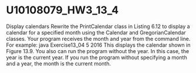 # U10108079_HW3_13_4
Display calendars
Rewrite the PrintCalendar class in Listing 6.12 to display a calendar for a specified month using the Calendar and GregorianCalendar classes. 
Your program receives the month and year from the command line. 
For example:  java Exercise13_04 5 2016
This displays the calendar shown in Figure 13.9.
You also can run the program without the year. 
In this case, the year is the current year. 
If you run the program without specifying a month and a year, the month is the current month.     
